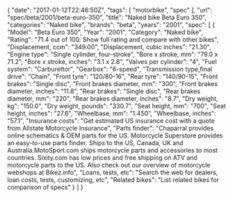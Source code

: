{
    "date": "2017-01-12T22:46:50Z",
    "tags": [
        "motorbike",
        "spec"
    ],
    "url": "spec\/beta\/2001\/beta-euro-350",
    "title": "Naked bike Beta Euro 350",
    "categories": "Naked bike",
    "brands": "beta",
    "years": "2001",
    "spec": [
        {
            "Model": "Beta Euro 350",
            "Year": "2001",
            "Category": "Naked bike",
            "Rating": "71.4 out of 100. Show full rating and compare with other bikes",
            "Displacement, ccm": "349.00",
            "Displacement, cubic inches": "21.30",
            "Engine type": "Single cylinder, four-stroke",
            "Bore x stroke, mm": "79.0 x 71.2",
            "Bore x stroke, inches": "3.1 x 2.8",
            "Valves per cylinder": "4",
            "Fuel system": "Carburettor",
            "Gearbox": "6-speed",
            "Transmission type,final drive": "Chain",
            "Front tyre": "120\/80-16",
            "Rear tyre": "140\/90-15",
            "Front brakes": "Single disc",
            "Front brakes diameter, mm": "300",
            "Front brakes diameter, inches": "11.8",
            "Rear brakes": "Single disc",
            "Rear brakes diameter, mm": "220",
            "Rear brakes diameter, inches": "8.7",
            "Dry weight, kg": "150.0",
            "Dry weight, pounds": "330.7",
            "Seat height, mm": "700",
            "Seat height, inches": "27.6",
            "Wheelbase, mm": "1.450",
            "Wheelbase, inches": "57.1",
            "Insurance costs": "Get estimated US insurance cost with a quote from Allstate Motorcycle Insurance",
            "Parts finder": "Chaparral provides online schematics & OEM parts for the US.   Motorcycle Superstore provides an easy-to-use parts finder. Ships to the US, Canada, UK and Australia.MotoSport.com ships motorcycle parts and accessories to most countries.    Sixity.com has low prices and free shipping on ATV and motorcycle parts to the US. Also check out our overview of motorcycle webshops at Bikez.info",
            "Loans, tests, etc": "Search the web for dealers, loan costs, tests, customizing, etc",
            "Related bikes": "List related bikes for comparison of specs"
        }
    ]
}